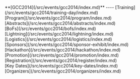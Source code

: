 <div class='linkbox'>
**[GCC2014](/src/events/gcc2014/index.md)**
----
[Training](/src/events/gcc2014/training-day/index.md)<br />
[Program](/src/events/gcc2014/program/index.md)<br />
[Abstracts](/src/events/gcc2014/abstracts/index.md)<br />
[BoFs](/src/events/gcc2014/bofs/index.md)<br />
[Lightning](/src/events/gcc2014/lightning/index.md)<br />
[Logistics](/src/events/gcc2014/logistics/index.md)<br />
[Sponsors](/src/events/gcc2014/sponsor-exhibit/index.md)<br />
[Hackathon](/src/events/gcc2014/hackathon/index.md)<br />
[Promotion](/src/events/gcc2014/promotion/index.md)<br />
[Registration](/src/events/gcc2014/register/index.md)<br />
[Key Dates](/src/events/gcc2014/key-dates/index.md)<br />
[Organizers](/src/events/gcc2014/organizers/index.md)<br />
</div>
